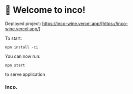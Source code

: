 # 🚀 Welcome to inco!

Deployed project: https://inco-wine.vercel.app/[https://inco-wine.vercel.app/]

To start:
```
npm install -ci
```

You can now run:
```
npm start
```

to serve application


### Inco.